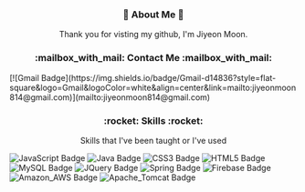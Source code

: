 <h3 align="center" >
👋 About Me 👋
</h3>
<p align="center">
Thank you for visting my github, I'm Jiyeon Moon.
</p>
 
<h3 align="center" >
:mailbox_with_mail: Contact Me :mailbox_with_mail:
</h3>
<href align="center">
[![Gmail Badge](https://img.shields.io/badge/Gmail-d14836?style=flat-square&logo=Gmail&logoColor=white&align=center&link=mailto:jiyeonmoon814@gmail.com)](mailto:jiyeonmoon814@gmail.com)
</href>

<h3 align="center" >
:rocket: Skills :rocket:
</h3>
<p align="center">
Skills that I've been taught or I've used 
</p>

![JavaScript Badge](https://img.shields.io/badge/JavaScript-f7df1e?style=for-the-badge&logo=JavaScript&logoColor=white) ![Java Badge](https://img.shields.io/badge/Java-007396?style=for-the-badge&logo=Java&logoColor=white) ![CSS3 Badge](https://img.shields.io/badge/CSS3-1572b6?style=for-the-badge&logo=CSS3&logoColor=white) ![HTML5 Badge](https://img.shields.io/badge/HTML5-e34f26?style=for-the-badge&logo=HTML5&logoColor=white) ![MySQL Badge](https://img.shields.io/badge/MySQL-4479a1?style=for-the-badge&logo=MySQL&logoColor=white) ![JQuery Badge](https://img.shields.io/badge/JQuery-0769ad?style=for-the-badge&logo=JQuery&logoColor=white) ![Spring Badge](https://img.shields.io/badge/Spring-6db33f?style=for-the-badge&logo=Spring&logoColor=white) ![Firebase Badge](https://img.shields.io/badge/Firebase-ffca28?style=for-the-badge&logo=Firebase&logoColor=white) ![Amazon_AWS Badge](https://img.shields.io/badge/Amazon_AWS-232f3e?style=for-the-badge&logo=Amazon_AWS&logoColor=white) ![Apache_Tomcat Badge](https://img.shields.io/badge/Apache_Tomcat-f8dc75?style=for-the-badge&logo=Apache_Tomcat&logoColor=white)

